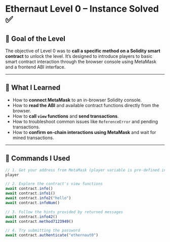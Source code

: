 # Ethernaut Level 0 – Instance Solved ✅

## 🎯 Goal of the Level

The objective of Level 0 was to **call a specific method on a Solidity smart contract** to unlock the level. It’s designed to introduce players to basic smart contract interaction through the browser console using MetaMask and a frontend ABI interface.

---

## 🧠 What I Learned

- How to **connect MetaMask** to an in-browser Solidity console.
- How to **read the ABI** and available contract functions directly from the browser.
- How to **call `view` functions** and **send transactions**.
- How to troubleshoot common issues like `ReferenceError` and pending transactions.
- How to **confirm on-chain interactions using MetaMask** and wait for mined transactions.

---

## 🧪 Commands I Used

```js
// 1. Get your address from MetaMask (player variable is pre-defined in Ethernaut)
player

// 2. Explore the contract's view functions
await contract.info()
await contract.info1()
await contract.info2("hello")
await contract.infoNum()

// 3. Follow the hints provided by returned messages
await contract.info42()
await contract.method7123949()

// 4. Try submitting the password
await contract.authenticate("ethernaut0")
